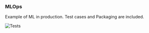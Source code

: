 ### MLOps

Example of ML in production. Test cases and Packaging are included.


![Tests](https://github.com/Rami-RK/MLOps/actions/workflows/python-package.yml/badge.svg)
